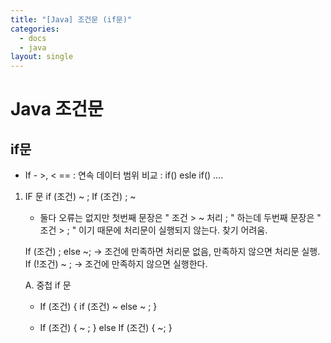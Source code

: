 ```yaml
---
title: "[Java] 조건문 (if문)"
categories:
  - docs
  - java
layout: single
---
```


# Java 조건문

## if문 
- If - >, < == : 연속 데이터 범위 비교 : if() esle if() ….
1. IF 문
	if (조건) ~ ;
	If (조건) ; ~
	- 둘다 오류는 없지만 첫번째 문장은 " 조건 > ~ 처리 ; " 하는데 
	두번째 문장은 " 조건 > ; " 이기 때문에 처리문이 실행되지 않는다. 찾기 어려움.
	
	If (조건) ; else ~;  -> 조건에 만족하면 처리문 없음, 만족하지 않으면 처리문 실행.
	If (!조건) ~ ;   -> 조건에 만족하지 않으면 실행한다.
	
	A. 중첩 if 문
	- If (조건) { 
		if (조건) ~ 
		else ~ ;
	}
	
	- If (조건) {
		~ ;
	} else If (조건) {
			~;
	}
